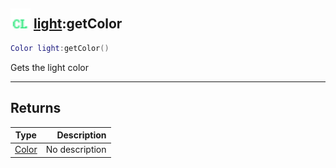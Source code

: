 ## <img src="../../.gitbook/assets/client.png" width="32" height="32" /> [light](../light/README.md):getColor

```lua
Color light:getColor()
```

Gets the light color<br>

-----------------
## Returns

| Type   | Description |
| ------ | ----------: |
| [Color](../color/README.md) | No description |
